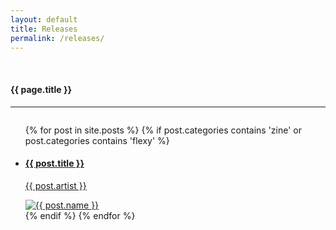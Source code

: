 ```yaml
---
layout: default
title: Releases
permalink: /releases/
---
```


<div class="fullWidth">
	<br>
  	<h4 class="text-center">{{ page.title }}</h4>
  	<hr>
	<div class="small-12 columns">
		<div class="small-12 columns">
	    	<ul class="small-block-grid-2 medium-block-grid-3 large-block-grid-4">
		      {% for post in site.posts %}
				{% if post.categories contains 'zine' or post.categories contains 'flexy' %}
			        <li>
			          <a href="{{ post.url | prepend: site.baseurl }}">
				          <h4>{{ post.title }}</h4>
				          <p>{{ post.artist }}</p>
				          <img class="th" src="/img/{{ post.image }}" alt="{{ post.name }}"/>
			          </a>
			        </li> 
		   		{% endif %}   
		      {% endfor %}
		    </ul>
		</div>
    </div>
</div>